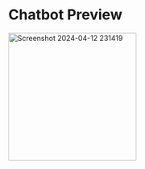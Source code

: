 # Chatbot Preview

<img width="254" alt="Screenshot 2024-04-12 231419" src="https://github.com/Shrejalraut0746/Chatbot/assets/164064659/37f65e67-4825-421d-b1f6-f738e5526bce">
